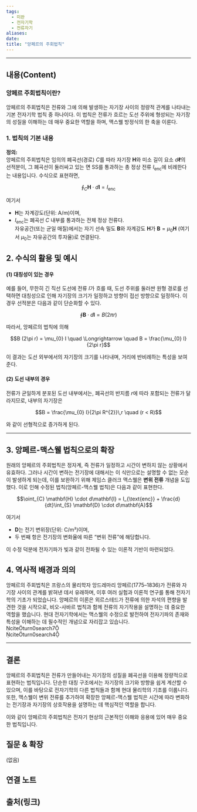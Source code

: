 ```yaml
---
tags:
  - 미완
  - 전자기학
  - 전류자기
aliases: 
date:
title: "앙페르의 주회법칙"
---
```


---

## 내용(Content)

### 앙페르 주회법칙이란?

앙페르의 주회법칙은 전류와 그에 의해 발생하는 자기장 사이의 정량적 관계를 나타내는 기본 전자기학 법칙 중 하나이다. 이 법칙은 전류가 흐르는 도선 주위에 형성되는 자기장의 성질을 이해하는 데 매우 중요한 역할을 하며, 맥스웰 방정식의 한 축을 이룬다.

### 1. 법칙의 기본 내용

**정의:**  
앙페르의 주회법칙은 임의의 폐곡선(경로) $C$를 따라 자기장 $\mathbf{H}$와 미소 길이 요소 $d\mathbf{\ell}$의 선적분이, 그 폐곡선이 둘러싸고 있는 면 SS를 통과하는 총 정상 전류 $I_{\text{enc}}$에 비례한다는 내용입니다. 수식으로 표현하면,

$$\oint_{C} \mathbf{H} \cdot d\mathbf{l} = I_{\text{enc}}$$

여기서

- $\mathbf{H}$는 자계강도(단위: A/m)이며,
- $I_{\text{enc}}$는 폐곡선 $C$ 내부를 통과하는 전체 정상 전류다.  
    자유공간(또는 균일 매질)에서는 자기 선속 밀도 $\mathbf{B}$와 자계강도 $\mathbf{H}$가 $\mathbf{B} = \mu_{0}\mathbf{H}$ (여기서 $\mu_{0}$는 자유공간의 투자율)로 연결된다.

## 2. 수식의 활용 및 예시

#### (1) 대칭성이 있는 경우

예를 들어, 무한히 긴 직선 도선에 전류 $I$가 흐를 때, 도선 주위를 둘러싼 원형 경로를 선택하면 대칭성으로 인해 자기장의 크기가 일정하고 방향이 접선 방향으로 일정하다. 이 경우 선적분은 다음과 같이 단순화할 수 있다.

$$\oint \mathbf{B} \cdot d\mathbf{l} = B (2\pi r)$$

따라서, 앙페르의 법칙에 의해

$$B (2\pi r) = \mu_{0} I \quad \Longrightarrow \quad B = \frac{\mu_{0} I}{2\pi r}$$

이 결과는 도선 외부에서의 자기장의 크기를 나타내며, 거리에 반비례하는 특성을 보여준다.

#### (2) 도선 내부의 경우

전류가 균일하게 분포된 도선 내부에서는, 폐곡선의 반지름 $r$에 따라 포함되는 전류가 달라지므로, 내부의 자기장은

$$B = \frac{\mu_{0} I}{2\pi R^{2}}\,r \quad (r < R)$$

와 같이 선형적으로 증가하게 된다.


---

## 3. 앙페르-맥스웰 법칙으로의 확장

원래의 앙페르의 주회법칙은 정자계, 즉 전류가 일정하고 시간이 변하지 않는 상황에서 유효하다. 그러나 시간이 변하는 전기장에 대해서는 이 식만으로는 설명할 수 없는 모순이 발생하게 되는데, 이를 보완하기 위해 제임스 클러크 맥스웰은 **변위 전류** 개념을 도입했다. 이로 인해 수정된 법칙(앙페르-맥스웰 법칙)은 다음과 같이 표현한다.

$$\oint_{C} \mathbf{H} \cdot d\mathbf{l} = I_{\text{enc}} + \frac{d}{dt}\int_{S} \mathbf{D} \cdot d\mathbf{A}$$

여기서

- $\mathbf{D}$는 전기 변위장(단위: C/m²)이며,
- 두 번째 항은 전기장의 변화율에 따른 “변위 전류”에 해당합니다.

이 수정 덕분에 전자기파가 빛과 같이 전파될 수 있는 이론적 기반이 마련되었다.


## 4. 역사적 배경과 의의

앙페르의 주회법칙은 프랑스의 물리학자 앙드레마리 앙페르(1775–1836)가 전류와 자기장 사이의 관계를 밝혀낸 데서 유래하며, 이후 여러 실험과 이론적 연구를 통해 전자기학의 기초가 되었습니다. 앙페르의 이론은 외르스테드가 전류에 의한 자석의 편향을 발견한 것을 시작으로, 비오-사바르 법칙과 함께 전류의 자기작용을 설명하는 데 중요한 역할을 했습니다. 현대 전자기학에서는 맥스웰의 수정으로 발전하여 전자기파의 존재와 특성을 이해하는 데 필수적인 개념으로 자리잡고 있습니다.  
citeturn0search7  
citeturn0search4

---

## 결론

앙페르의 주회법칙은 전류가 만들어내는 자기장의 성질을 폐곡선을 이용해 정량적으로 표현하는 법칙입니다. 단순한 대칭 구조에서는 자기장의 크기와 방향을 쉽게 계산할 수 있으며, 이를 바탕으로 전자기학의 다른 법칙들과 함께 현대 물리학의 기초를 이룹니다. 또한, 맥스웰이 변위 전류를 추가하여 확장한 앙페르-맥스웰 법칙은 시간에 따라 변화하는 전기장과 자기장의 상호작용을 설명하는 데 핵심적인 역할을 합니다.

이와 같이 앙페르의 주회법칙은 전자기 현상의 근본적인 이해와 응용에 있어 매우 중요한 법칙입니다.



## 질문 & 확장

(없음)

## 연결 노트

## 출처(링크)





